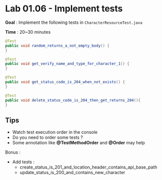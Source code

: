 # Lab 01.06 - Implement tests

**Goal** : Implement the following tests in `CharacterResourceTest.java`

**Time** : 20~30 minutes

```java
@Test
public void random_returns_a_not_empty_body() {
}

@Test
public void get_verify_name_and_type_for_character_1() {
}

@Test
public void get_status_code_is_204_when_not_exists() {
}

@Test
public void delete_status_code_is_204_then_get_returns_204(){
}
```

## Tips

- Watch test execution order in the console
- Do you need to order some tests ?
- Some annotation like **@TestMethodOrder** and **@Order** may help

Bonus :

- Add tests :
  - create_status_is_201_and_location_header_contains_api_base_path
  - update_status_is_200_and_contains_new_character
